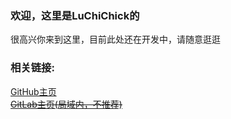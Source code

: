 ### 欢迎，这里是LuChiChick的
很高兴你来到这里，目前此处还在开发中，请随意逛逛
### 相关链接:  
[GitHub主页](https://github.com/LuChiChick)  
~~[GitLab主页(局域内，不推荐)](http://10.26.26.75/LuChiChick)~~
